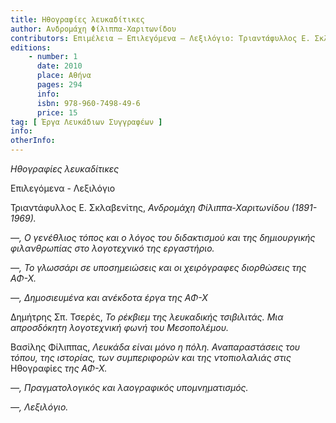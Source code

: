 ```yaml
---
title: Ηθογραφίες λευκαδίτικες
author: Ανδρομάχη Φίλιππα-Χαριτωνίδου
contributors: Επιμέλεια – Επιλεγόμενα – Λεξιλόγιο: Τριαντάφυλλος Ε. Σκλαβενίτης, Δημήτρης Σπ. Τσερές, Βασίλης Φίλιππας
editions: 
    - number: 1
      date: 2010
      place: Αθήνα
      pages: 294
      info: 
      isbn: 978-960-7498-49-6
      price: 15
tag: [ Έργα Λευκάδιων Συγγραφέων ]
info: 
otherInfo:
---
```


*Ηθογραφίες λευκαδίτικες*

Επιλεγόμενα - Λεξιλόγιο

Τριαντάφυλλος Ε. Σκλαβενίτης, *Ανδρομάχη Φίλιππα-Χαριτωνίδου \(1891-1969\).*

*—, Ο γενέθλιος τόπος και ο λόγος του διδακτισμού και της δημιουργικής φιλανθρωπίας στο λογοτεχνικό της εργαστήριο.*

*—, Το γλωσσάρι σε υποσημειώσεις και οι χειρόγραφες διορθώσεις της ΑΦ-Χ.*

*—, Δημοσιευμένα και ανέκδοτα έργα της ΑΦ-Χ*

Δημήτρης Σπ. Τσερές, *Το ρέκβιεμ της λευκαδικής τσιβιλιτάς. Μια απροσδόκητη λογοτεχνική φωνή του Μεσοπολέμου.*

Βασίλης Φίλιππας, *Λευκάδα είναι μόνο η πόλη. Αναπαραστάσεις του τόπου, της ιστορίας, των συμπεριφορών και της ντοπιολαλιάς στις* Ηθογραφίες *της ΑΦ-Χ.*

*—, Πραγματολογικός και λαογραφικός υπομνηματισμός.*

*—, Λεξιλόγιο.*
